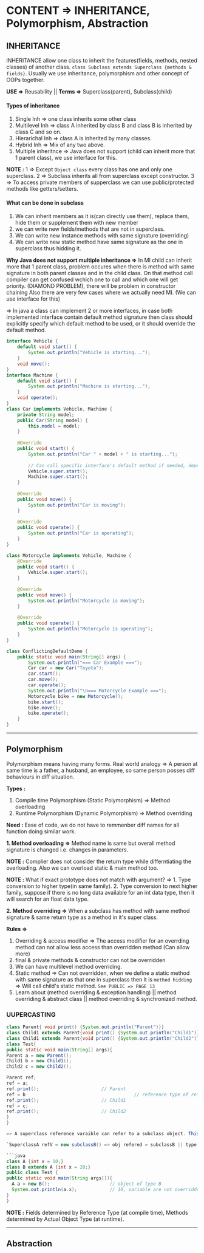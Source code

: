 # CONTENT => INHERITANCE, Polymorphism, Abstraction

## INHERITANCE

INHERITANCE allow one class to inherit the features(fields, methods, nested classes) of another class. `class Subclass extends Superclass {methods & fields}`. Usually we use inheritance, polymorphism and other concept of OOPs together.

**USE =>** Reusability || **Terms =>** Superclass(parent), Subclass(child)

#### Types of inheritance
1. Single Inh => one class inherits some other class
2. Multilevel Inh => class A inherited by class B and class B is inherited by class C and so on.
3. Hierarichal Inh => class A is inherited by many classes.
4. Hybrid Inh => Mix of any two above.
5. Multiple inheritnce => Java does not support (child can inherit more that 1 parent class), we use interface for this.

**NOTE :** 1 => Except `Object class` every class has one and only one superclass. 2 => Subclass inherits all from superclass except constructor. 3 => To access private members of supperclass we can use public/protected methods like getters/setters.

#### What can be done in subclass
1. We can inherit members as it is(can directly use them), replace them, hide them or supplement them with new member
2. we can write new fields/methods that are not in superclass.
3. We can write new instance methods with same signature (overriding)
4. We can write new static method have same signature as the one in superclass thus hidding it.

**Why Java does not support multiple inheritance =>** In MI child can inherit more that 1 parent class, problem occures when there is method with same signature in both parent classes and in the child class. On that method call compiler can get confused wchich one to call and which one will get priority. (DIAMOND PROBLEM), there will be problem in constructor chaining Also there are very few cases where we actually need MI. (We can use interface for this)

=> In java a class can implement 2 or more interfaces, in case both implemented interface contain default method signature then class should explicitly specify which default method to be used, or it should override the default method.

```java
interface Vehicle {
    default void start() {
        System.out.println("Vehicle is starting...");
    }
    void move();
}
interface Machine {
    default void start() {
        System.out.println("Machine is starting...");
    }
    void operate();
}
class Car implements Vehicle, Machine {
    private String model;
    public Car(String model) {
        this.model = model;
    }
    
    @Override
    public void start() {
        System.out.println("Car " + model + " is starting...");
        
        // Can call specific interface's default method if needed, depends on what you want to call
        Vehicle.super.start();  
        Machine.super.start();  
    }
    
    @Override
    public void move() {
        System.out.println("Car is moving");
    }
    
    @Override
    public void operate() {
        System.out.println("Car is operating");
    }
}

class Motorcycle implements Vehicle, Machine {
    @Override
    public void start() {
        Vehicle.super.start();
    }
    
    @Override
    public void move() {
        System.out.println("Motorcycle is moving");
    }
    
    @Override
    public void operate() {
        System.out.println("Motorcycle is operating");
    }
}

class ConflictingDefaultDemo {
    public static void main(String[] args) {
        System.out.println("=== Car Example ===");
        Car car = new Car("Toyota");
        car.start();
        car.move();
        car.operate();
        System.out.println("\n=== Motorcycle Example ===");
        Motorcycle bike = new Motorcycle();
        bike.start();
        bike.move();
        bike.operate();
    }
}
```
-----

## Polymorphism 

Polymorphism means having many forms. Real world analogy => A person at same time is a father, a husband, an employee, so same person posses diff behaviours in diff situation. 

**Types :**
1. Compile time Polymorphism (Static Polymorphism) => Method overloading
2. Runtime Polymorphism (Dynamic Polymorphism) => Method overriding

**Need :** Ease of code, we do not have to remmenber diff names for all function doing similar work.

**1. Method overloading =>** Method name is same but overall method signature is changed i.e. changes in parameters. 

**NOTE :** Complier does not consider the return type while differntiating the overloading. Also we can overload static & main method too.

**NOTE :** What if exact prototype does not match with argument? => 1. Type conversion to higher type(in same family). 2. Type conversion to next higher family, suppose if there is no long data available for an int data type, then it will search for an float data type.

**2. Method overriding =>** When a subclass has method with same method signature & same return type as a method in it's super class.

**Rules =>**
1. Overriding & access modifier => The access modifier for an overrding method can not allow less access than overridden method (Can allow more)
2. final & private methods & constructor can not be overridden
3. We can have multilevel method overriding.
4. Static method => Can not overridden, when we define a static method with same signature as that one in superclass then it is `method hidding` => Will call child's static method. `See PUBLIC => PAGE 13`
5. Learn about (method overriding & exception handling) || method overriding & abstract class || method overriding & synchronized method.

### UUPERCASTING

```java
class Parent{ void print() {System.out.println("Parent")}}
class Child1 extends Parent{void print() {System.out.println("Child1")}}
class Child1 extends Parent{void print() {System.out.println("Child2")}}
class Test{
public static void main(String[] args){
Parent a = new Parent();
Child1 b = new Child1();
Child2 c = new Child2();

Parent ref;
ref = a;
ref.print();                       // Parent
ref = b                                        // reference type of ref is Parent(compile time) & actual object type is B(runtime)
ref.print();                       // Child1
ref = c;
ref.print();                       // Child2
}
}

=> A superclass reference varaible can refer to a subclass object. This is called `UUPERCASTING`. Resolved at runtime and depend on type of object being refered to (not on type of refered variable) that determines which version of overridden method will be executed.

`SuperclassA refV = new subclassB() => obj refered = subclassB || type of refV is superclassA`

```java
class A {int x = 10;}
class B extends A {int x = 20;}
public class Test {
public static void main(String args[]){
  A a = new B();                      // object of type B
  System.out.println(a.x);            // 10, variable are not overridden so `a.x` will refer to data member of superclass.
}
}

```

**NOTE :** Fields determined by	Reference Type (at compile time), Methods	determined by Actual Object Type (at runtime).

-----

## Abstraction
















